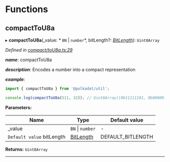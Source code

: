 

# Functions

<a id="compacttou8a"></a>

##  compactToU8a

▸ **compactToU8a**(_value: * `BN` &#124; `number`*, bitLength?: *[BitLength](_compact_types_.md#bitlength)*): `Uint8Array`

*Defined in [compact/toU8a.ts:29](https://github.com/polkadot-js/common/blob/3de334c/packages/util/src/compact/toU8a.ts#L29)*

*__name__*: compactToU8a

*__description__*: Encodes a number into a compact representation

*__example__*:   

```javascript
import { compactToU8a } from '@polkadot/util';

console.log(compactToU8a(511, 32)); // Uint8Array([0b11111101, 0b00000111])
```

**Parameters:**

| Name | Type | Default value |
| ------ | ------ | ------ |
| _value |  `BN` &#124; `number`| - |
| `Default value` bitLength | [BitLength](_compact_types_.md#bitlength) |  DEFAULT_BITLENGTH |

**Returns:** `Uint8Array`

___

